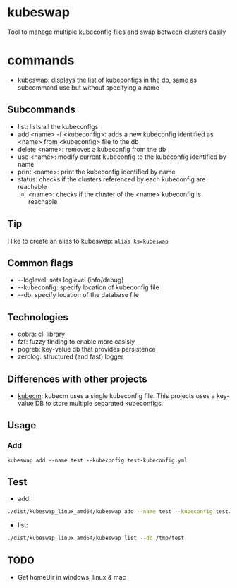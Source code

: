 # kubeswap
Tool to manage multiple kubeconfig files and swap between clusters easily

# commands
- kubeswap: displays the list of kubeconfigs in the db, same as subcommand use but without specifying a name

## Subcommands
- list: lists all the kubeconfigs
- add \<name\> -f \<kubeconfig\>: adds a new kubeconfig identified as \<name\> from \<kubeconfig\> file to the db
- delete \<name\>: removes a kubeconfig from the db
- use \<name\>: modify current kubeconfig to the kubeconfig identified by name
- print \<name\>: print the kubeconfig identified by name
- status: checks if the clusters referenced by each kubeconfig are reachable
  - \<name>\: checks if the cluster of the \<name\> kubeconfig is reachable

## Tip
I like to create an alias to kubeswap:
`alias ks=kubeswap`

## Common flags
- --loglevel: sets loglevel (info/debug)
- --kubeconfig: specify location of kubeconfig file
- --db: specify location of the database file

## Technologies
- cobra: cli library
- fzf: fuzzy finding to enable more easisly
- pogreb: key-value db that provides persistence
- zerolog: structured (and fast) logger

## Differences with other projects
- [kubecm](https://github.com/sunny0826/kubecm): kubecm uses a single kubeconfig file. This projects uses a key-value DB to store multiple separated kubeconfigs.

## Usage
### Add
```
kubeswap add --name test --kubeconfig test-kubeconfig.yml
```

## Test
- add:
```bash
./dist/kubeswap_linux_amd64/kubeswap add --name test --kubeconfig test/kubeconfig.yml --db /tmp/test
```
- list:
```bash
./dist/kubeswap_linux_amd64/kubeswap list --db /tmp/test
```

## TODO
- Get homeDir in windows, linux & mac